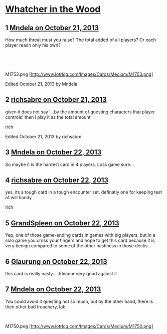 # [Whatcher in the Wood](https://community.fantasyflightgames.com/topic/92446-whatcher-in-the-wood/)

## 1 [Mndela on October 21, 2013](https://community.fantasyflightgames.com/topic/92446-whatcher-in-the-wood/?do=findComment&comment=893715)

How much threat must you raise? The total added of all players? Or each player reach only his own?

 

 

M1753.png [http://www.lotrlcg.com/Images/Cards/Medium/M1753.png]

Edited October 21, 2013 by Mndela

## 2 [richsabre on October 21, 2013](https://community.fantasyflightgames.com/topic/92446-whatcher-in-the-wood/?do=findComment&comment=893723)

given it does not say '...by the amount of questing characters that player controls' then i play it as the total amount

rich

Edited October 21, 2013 by richsabre

## 3 [Mndela on October 22, 2013](https://community.fantasyflightgames.com/topic/92446-whatcher-in-the-wood/?do=findComment&comment=893788)

So maybe it is the hardest card in 4 players. Loss game sure...

## 4 [richsabre on October 22, 2013](https://community.fantasyflightgames.com/topic/92446-whatcher-in-the-wood/?do=findComment&comment=893802)

yes, its a tough card in a tough encounter set. definatly one for keeping test of will handy

rich

## 5 [GrandSpleen on October 22, 2013](https://community.fantasyflightgames.com/topic/92446-whatcher-in-the-wood/?do=findComment&comment=893972)

Yep, one of those game-ending cards in games with big players, but in a solo game you cross your fingers and hope to get this card because it is very benign compared to some of the other nastiness in those decks...

## 6 [Glaurung on October 22, 2013](https://community.fantasyflightgames.com/topic/92446-whatcher-in-the-wood/?do=findComment&comment=894249)

this card is really nasty.....Eleanor very good against it

## 7 [Mndela on October 22, 2013](https://community.fantasyflightgames.com/topic/92446-whatcher-in-the-wood/?do=findComment&comment=894266)

You could avoid it questing not so much, but by the other hand, there is then other bad treachery, lol:

 

M1750.png [http://www.lotrlcg.com/Images/Cards/Medium/M1750.png]

